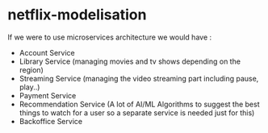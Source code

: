 # netflix-modelisation

If we were to use microservices architecture we would have :
- Account Service
- Library Service (managing movies and tv shows depending on the region)
- Streaming Service (managing the video streaming part including pause, play..)
- Payment Service
- Recommendation Service (A lot of AI/ML Algorithms to suggest the best things
  to watch for a user so a separate service is needed just for this)
- Backoffice Service

